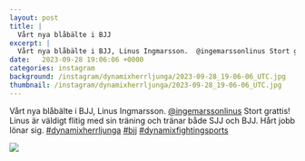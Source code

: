 ```yaml
---
layout: post
title: |
  Vårt nya blåbälte i BJJ
excerpt: |
  Vårt nya blåbälte i BJJ, Linus Ingmarsson.  @ingemarssonlinus Stort grattis! Linus är väldigt flitig med sin träning och tränar både SJJ och BJJ. Hårt jobb lönar sig.   
date:   2023-09-28 19:06:06 +0000
categories: instagram
background: /instagram/dynamixherrljunga/2023-09-28_19-06-06_UTC.jpg
thumbnail: /instagram/dynamixherrljunga/2023-09-28_19-06-06_UTC.jpg
---
```

Vårt nya blåbälte i BJJ, Linus Ingmarsson.  [@ingemarssonlinus](https://www.instagram.com/ingemarssonlinus/) Stort grattis! Linus är väldigt flitig med sin träning och tränar både SJJ och BJJ. Hårt jobb lönar sig. [#dynamixherrljunga](https://www.instagram.com/explore/tags/dynamixherrljunga/) [#bjj](https://www.instagram.com/explore/tags/bjj/) [#dynamixfightingsports](https://www.instagram.com/explore/tags/dynamixfightingsports/)



<img src='/www-dynamix-herrljunga/instagram/dynamixherrljunga/2023-09-28_19-06-06_UTC.jpg' class='img-fluid' />
